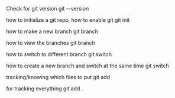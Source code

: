 Check for git version
git --version

how to initialize a git repo, how to enable git
git init

how to make a new branch
git branch <branch name>

how to view the branches
git branch

how to switch to different branch
git switch <branch-name>

how to create a new branch and switch at the same time
git switch <branch-name>

tracking/knowing which files to put
git add <file-1> <file-2> <file-3>

for tracking everything
git add .
